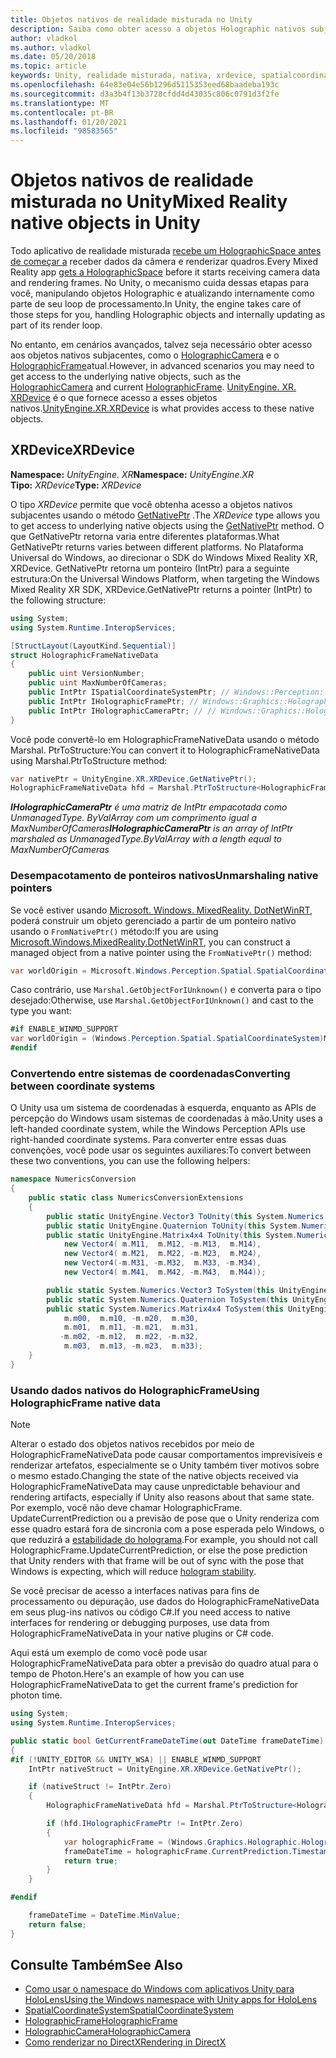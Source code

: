 ```yaml
---
title: Objetos nativos de realidade misturada no Unity
description: Saiba como obter acesso a objetos Holographic nativos subjacentes no Unity usando o namespace XR.
author: vladkol
ms.author: vladkol
ms.date: 05/20/2018
ms.topic: article
keywords: Unity, realidade misturada, nativa, xrdevice, spatialcoordinatesystem, holographicframe, holographiccamera, ispatialcoordinatesystem, iholographicframe, iholographiccamera, getnativeptr, headset de realidade misturada, headset de realidade mista do Windows, headset da realidade virtual
ms.openlocfilehash: 64e83e04e56b1296d5115353eed68baadeba193c
ms.sourcegitcommit: d3a3b4f13b3728cfdd4d43035c806c0791d3f2fe
ms.translationtype: MT
ms.contentlocale: pt-BR
ms.lasthandoff: 01/20/2021
ms.locfileid: "98583565"
---
```

# <a name="mixed-reality-native-objects-in-unity"></a><span data-ttu-id="5de5e-104">Objetos nativos de realidade misturada no Unity</span><span class="sxs-lookup"><span data-stu-id="5de5e-104">Mixed Reality native objects in Unity</span></span>

<span data-ttu-id="5de5e-105">Todo aplicativo de realidade misturada [recebe um HolographicSpace antes de começar a](../native/getting-a-holographicspace.md) receber dados da câmera e renderizar quadros.</span><span class="sxs-lookup"><span data-stu-id="5de5e-105">Every Mixed Reality app [gets a HolographicSpace](../native/getting-a-holographicspace.md) before it starts receiving camera data and rendering frames.</span></span> <span data-ttu-id="5de5e-106">No Unity, o mecanismo cuida dessas etapas para você, manipulando objetos Holographic e atualizando internamente como parte de seu loop de processamento.</span><span class="sxs-lookup"><span data-stu-id="5de5e-106">In Unity, the engine takes care of those steps for you, handling Holographic objects and internally updating as part of its render loop.</span></span>

<span data-ttu-id="5de5e-107">No entanto, em cenários avançados, talvez seja necessário obter acesso aos objetos nativos subjacentes, como o <a href="/uwp/api/windows.graphics.holographic.holographiccamera" target="_blank">HolographicCamera</a> e o <a href="/uwp/api/windows.graphics.holographic.holographicframe" target="_blank">HolographicFrame</a>atual.</span><span class="sxs-lookup"><span data-stu-id="5de5e-107">However, in advanced scenarios you may need to get access to the underlying native objects, such as the <a href="/uwp/api/windows.graphics.holographic.holographiccamera" target="_blank">HolographicCamera</a> and current <a href="/uwp/api/windows.graphics.holographic.holographicframe" target="_blank">HolographicFrame</a>.</span></span> <span data-ttu-id="5de5e-108"><a href="https://docs.unity3d.com/ScriptReference/XR.XRDevice.html" target="_blank">UnityEngine. XR. XRDevice</a> é o que fornece acesso a esses objetos nativos.</span><span class="sxs-lookup"><span data-stu-id="5de5e-108"><a href="https://docs.unity3d.com/ScriptReference/XR.XRDevice.html" target="_blank">UnityEngine.XR.XRDevice</a> is what provides access to these native objects.</span></span>

## <a name="xrdevice"></a><span data-ttu-id="5de5e-109">XRDevice</span><span class="sxs-lookup"><span data-stu-id="5de5e-109">XRDevice</span></span> 

<span data-ttu-id="5de5e-110">**Namespace:** *UnityEngine. XR*</span><span class="sxs-lookup"><span data-stu-id="5de5e-110">**Namespace:** *UnityEngine.XR*</span></span><br>
<span data-ttu-id="5de5e-111">**Tipo:** *XRDevice*</span><span class="sxs-lookup"><span data-stu-id="5de5e-111">**Type:** *XRDevice*</span></span>

<span data-ttu-id="5de5e-112">O tipo *XRDevice* permite que você obtenha acesso a objetos nativos subjacentes usando o método <a href="https://docs.unity3d.com/ScriptReference/XR.XRDevice.GetNativePtr.html" target="_blank">GetNativePtr</a> .</span><span class="sxs-lookup"><span data-stu-id="5de5e-112">The *XRDevice* type allows you to get access to underlying native objects using the <a href="https://docs.unity3d.com/ScriptReference/XR.XRDevice.GetNativePtr.html" target="_blank">GetNativePtr</a> method.</span></span> <span data-ttu-id="5de5e-113">O que GetNativePtr retorna varia entre diferentes plataformas.</span><span class="sxs-lookup"><span data-stu-id="5de5e-113">What GetNativePtr returns varies between different platforms.</span></span> <span data-ttu-id="5de5e-114">No Plataforma Universal do Windows, ao direcionar o SDK do Windows Mixed Reality XR, XRDevice. GetNativePtr retorna um ponteiro (IntPtr) para a seguinte estrutura:</span><span class="sxs-lookup"><span data-stu-id="5de5e-114">On the Universal Windows Platform, when targeting the Windows Mixed Reality XR SDK, XRDevice.GetNativePtr returns a pointer (IntPtr) to the following structure:</span></span> 

```cs
using System;
using System.Runtime.InteropServices;

[StructLayout(LayoutKind.Sequential)]
struct HolographicFrameNativeData
{
    public uint VersionNumber;
    public uint MaxNumberOfCameras;
    public IntPtr ISpatialCoordinateSystemPtr; // Windows::Perception::Spatial::ISpatialCoordinateSystem
    public IntPtr IHolographicFramePtr; // Windows::Graphics::Holographic::IHolographicFrame 
    public IntPtr IHolographicCameraPtr; // // Windows::Graphics::Holographic::IHolographicCamera
}
```
<span data-ttu-id="5de5e-115">Você pode convertê-lo em HolographicFrameNativeData usando o método Marshal. PtrToStructure:</span><span class="sxs-lookup"><span data-stu-id="5de5e-115">You can convert it to HolographicFrameNativeData using Marshal.PtrToStructure method:</span></span>
```cs
var nativePtr = UnityEngine.XR.XRDevice.GetNativePtr();
HolographicFrameNativeData hfd = Marshal.PtrToStructure<HolographicFrameNativeData>(nativePtr);
```
<span data-ttu-id="5de5e-116">***IHolographicCameraPtr** é uma matriz de IntPtr empacotada como UnmanagedType. ByValArray com um comprimento igual a MaxNumberOfCameras*</span><span class="sxs-lookup"><span data-stu-id="5de5e-116">***IHolographicCameraPtr** is an array of IntPtr marshaled as UnmanagedType.ByValArray with a length equal to MaxNumberOfCameras*</span></span> 

### <a name="unmarshaling-native-pointers"></a><span data-ttu-id="5de5e-117">Desempacotamento de ponteiros nativos</span><span class="sxs-lookup"><span data-stu-id="5de5e-117">Unmarshaling native pointers</span></span>

<span data-ttu-id="5de5e-118">Se você estiver usando [Microsoft. Windows. MixedReality. DotNetWinRT](https://www.nuget.org/packages/Microsoft.Windows.MixedReality.DotNetWinRT), poderá construir um objeto gerenciado a partir de um ponteiro nativo usando o `FromNativePtr()` método:</span><span class="sxs-lookup"><span data-stu-id="5de5e-118">If you are using [Microsoft.Windows.MixedReality.DotNetWinRT](https://www.nuget.org/packages/Microsoft.Windows.MixedReality.DotNetWinRT), you can construct a managed object from a native pointer using the `FromNativePtr()` method:</span></span>

```cs
var worldOrigin = Microsoft.Windows.Perception.Spatial.SpatialCoordinateSystem.FromNativePtr(hfd.ISpatialCoordinateSystemPtr);
```

<span data-ttu-id="5de5e-119">Caso contrário, use `Marshal.GetObjectForIUnknown()` e converta para o tipo desejado:</span><span class="sxs-lookup"><span data-stu-id="5de5e-119">Otherwise, use `Marshal.GetObjectForIUnknown()` and cast to the type you want:</span></span>

```cs
#if ENABLE_WINMD_SUPPORT
var worldOrigin = (Windows.Perception.Spatial.SpatialCoordinateSystem)Marshal.GetObjectForIUnknown(hfd.ISpatialCoordinateSystemPtr);
#endif
```

### <a name="converting-between-coordinate-systems"></a><span data-ttu-id="5de5e-120">Convertendo entre sistemas de coordenadas</span><span class="sxs-lookup"><span data-stu-id="5de5e-120">Converting between coordinate systems</span></span>

<span data-ttu-id="5de5e-121">O Unity usa um sistema de coordenadas à esquerda, enquanto as APIs de percepção do Windows usam sistemas de coordenadas à mão.</span><span class="sxs-lookup"><span data-stu-id="5de5e-121">Unity uses a left-handed coordinate system, while the Windows Perception APIs use right-handed coordinate systems.</span></span> <span data-ttu-id="5de5e-122">Para converter entre essas duas convenções, você pode usar os seguintes auxiliares:</span><span class="sxs-lookup"><span data-stu-id="5de5e-122">To convert between these two conventions, you can use the following helpers:</span></span>

```cs
namespace NumericsConversion
{
    public static class NumericsConversionExtensions
    {
        public static UnityEngine.Vector3 ToUnity(this System.Numerics.Vector3 v) => new UnityEngine.Vector3(v.X, v.Y, -v.Z);
        public static UnityEngine.Quaternion ToUnity(this System.Numerics.Quaternion q) => new UnityEngine.Quaternion(-q.X, -q.Y, q.Z, q.W);
        public static UnityEngine.Matrix4x4 ToUnity(this System.Numerics.Matrix4x4 m) => new UnityEngine.Matrix4x4(
            new Vector4( m.M11,  m.M12, -m.M13,  m.M14),
            new Vector4( m.M21,  m.M22, -m.M23,  m.M24),
            new Vector4(-m.M31, -m.M32,  m.M33, -m.M34),
            new Vector4( m.M41,  m.M42, -m.M43,  m.M44));

        public static System.Numerics.Vector3 ToSystem(this UnityEngine.Vector3 v) => new System.Numerics.Vector3(v.x, v.y, -v.z);
        public static System.Numerics.Quaternion ToSystem(this UnityEngine.Quaternion q) => new System.Numerics.Quaternion(-q.x, -q.y, q.z, q.w);
        public static System.Numerics.Matrix4x4 ToSystem(this UnityEngine.Matrix4x4 m) => new System.Numerics.Matrix4x4(
            m.m00,  m.m10, -m.m20,  m.m30,
            m.m01,  m.m11, -m.m21,  m.m31,
           -m.m02, -m.m12,  m.m22, -m.m32,
            m.m03,  m.m13, -m.m23,  m.m33);
    }
}
```

### <a name="using-holographicframe-native-data"></a><span data-ttu-id="5de5e-123">Usando dados nativos do HolographicFrame</span><span class="sxs-lookup"><span data-stu-id="5de5e-123">Using HolographicFrame native data</span></span>

> [!NOTE]
> <span data-ttu-id="5de5e-124">Alterar o estado dos objetos nativos recebidos por meio de HolographicFrameNativeData pode causar comportamentos imprevisíveis e renderizar artefatos, especialmente se o Unity também tiver motivos sobre o mesmo estado.</span><span class="sxs-lookup"><span data-stu-id="5de5e-124">Changing the state of the native objects received via HolographicFrameNativeData may cause unpredictable behaviour and rendering artifacts, especially if Unity also reasons about that same state.</span></span>  <span data-ttu-id="5de5e-125">Por exemplo, você não deve chamar HolographicFrame. UpdateCurrentPrediction ou a previsão de pose que o Unity renderiza com esse quadro estará fora de sincronia com a pose esperada pelo Windows, o que reduzirá a [estabilidade do holograma](../platform-capabilities-and-apis/hologram-stability.md).</span><span class="sxs-lookup"><span data-stu-id="5de5e-125">For example, you should not call HolographicFrame.UpdateCurrentPrediction, or else the pose prediction that Unity renders with that frame will be out of sync with the pose that Windows is expecting, which will reduce [hologram stability](../platform-capabilities-and-apis/hologram-stability.md).</span></span>

<span data-ttu-id="5de5e-126">Se você precisar de acesso a interfaces nativas para fins de processamento ou depuração, use dados do HolographicFrameNativeData em seus plug-ins nativos ou código C#.</span><span class="sxs-lookup"><span data-stu-id="5de5e-126">If you need access to native interfaces for rendering or debugging purposes, use data from HolographicFrameNativeData in your native plugins or C# code.</span></span> 

<span data-ttu-id="5de5e-127">Aqui está um exemplo de como você pode usar HolographicFrameNativeData para obter a previsão do quadro atual para o tempo de Photon.</span><span class="sxs-lookup"><span data-stu-id="5de5e-127">Here's an example of how you can use HolographicFrameNativeData to get the current frame's prediction for photon time.</span></span> 

```cs
using System;
using System.Runtime.InteropServices;

public static bool GetCurrentFrameDateTime(out DateTime frameDateTime)
{
#if (!UNITY_EDITOR && UNITY_WSA) || ENABLE_WINMD_SUPPORT
    IntPtr nativeStruct = UnityEngine.XR.XRDevice.GetNativePtr();

    if (nativeStruct != IntPtr.Zero)
    {
        HolographicFrameNativeData hfd = Marshal.PtrToStructure<HolographicFrameNativeData>(nativeStruct);

        if (hfd.IHolographicFramePtr != IntPtr.Zero)
        {
            var holographicFrame = (Windows.Graphics.Holographic.HolographicFrame)Marshal.GetObjectForIUnknown(hfd.IHolographicFramePtr);
            frameDateTime = holographicFrame.CurrentPrediction.Timestamp.TargetTime.DateTime;
            return true;
        }
    }

#endif

    frameDateTime = DateTime.MinValue;
    return false;
}

```

## <a name="see-also"></a><span data-ttu-id="5de5e-128">Consulte Também</span><span class="sxs-lookup"><span data-stu-id="5de5e-128">See Also</span></span>

* [<span data-ttu-id="5de5e-129">Como usar o namespace do Windows com aplicativos Unity para HoloLens</span><span class="sxs-lookup"><span data-stu-id="5de5e-129">Using the Windows namespace with Unity apps for HoloLens</span></span>](using-the-windows-namespace-with-unity-apps-for-hololens.md)
* <span data-ttu-id="5de5e-130"><a href="/uwp/api/windows.perception.spatial.spatialcoordinatesystem" target="_blank">SpatialCoordinateSystem</a></span><span class="sxs-lookup"><span data-stu-id="5de5e-130"><a href="/uwp/api/windows.perception.spatial.spatialcoordinatesystem" target="_blank">SpatialCoordinateSystem</a></span></span>
* <span data-ttu-id="5de5e-131"><a href="/uwp/api/windows.graphics.holographic.holographicframe" target="_blank">HolographicFrame</a></span><span class="sxs-lookup"><span data-stu-id="5de5e-131"><a href="/uwp/api/windows.graphics.holographic.holographicframe" target="_blank">HolographicFrame</a></span></span>
* <span data-ttu-id="5de5e-132"><a href="/uwp/api/windows.graphics.holographic.holographiccamera" target="_blank">HolographicCamera</a></span><span class="sxs-lookup"><span data-stu-id="5de5e-132"><a href="/uwp/api/windows.graphics.holographic.holographiccamera" target="_blank">HolographicCamera</a></span></span>
* [<span data-ttu-id="5de5e-133">Como renderizar no DirectX</span><span class="sxs-lookup"><span data-stu-id="5de5e-133">Rendering in DirectX</span></span>](../native/rendering-in-directx.md)